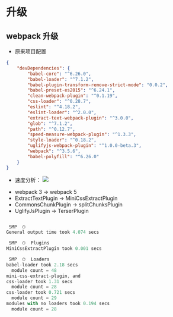 # 升级

## webpack 升级

-   原来项目配置

```json
{
    "devDependencies": {
        "babel-core": "^6.26.0",
        "babel-loader": "^7.1.2",
        "babel-plugin-transform-remove-strict-mode": "0.0.2",
        "babel-preset-es2015": "^6.24.1",
        "clean-webpack-plugin": "^0.1.19",
        "css-loader": "^0.28.7",
        "eslint": "^4.18.2",
        "eslint-loader": "^2.0.0",
        "extract-text-webpack-plugin": "^3.0.0",
        "glob": "^7.1.2",
        "path": "^0.12.7",
        "speed-measure-webpack-plugin": "^1.3.3",
        "style-loader": "^0.18.2",
        "uglifyjs-webpack-plugin": "^1.0.0-beta.3",
        "webpack": "^3.5.6",
        "babel-polyfill": "^6.26.0"
    }
}
```

-   速度分析：
    ![](https://p4.ssl.qhimg.com/t0161cfb1a9d1cece61.png)

*   webpack 3 -> webpack 5
*   ExtractTextPlugin -> MiniCssExtractPlugin
*   CommonsChunkPlugin -> splitChunksPlugin
*   UglifyJsPlugin -> TerserPlugin

```js

 SMP  ⏱
General output time took 4.074 secs

 SMP  ⏱  Plugins
MiniCssExtractPlugin took 0.001 secs

 SMP  ⏱  Loaders
babel-loader took 2.18 secs
  module count = 48
mini-css-extract-plugin, and
css-loader took 1.31 secs
  module count = 28
css-loader took 0.721 secs
  module count = 29
modules with no loaders took 0.194 secs
  module count = 28
```
